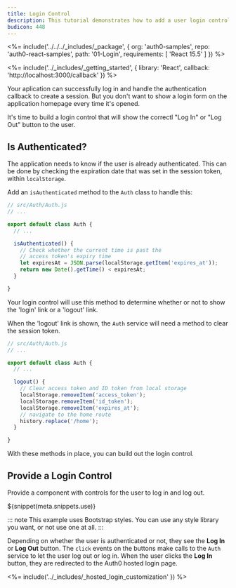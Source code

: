 ```yaml
---
title: Login Control
description: This tutorial demonstrates how to add a user login control to your application with Auth0
budicon: 448
---
```


<%= include('../../../_includes/_package', {
  org: 'auth0-samples',
  repo: 'auth0-react-samples',
  path: '01-Login',
  requirements: [
    'React 15.5'
  ]
}) %>

<%= include('../_includes/_getting_started', { library: 'React', callback: 'http://localhost:3000/callback' }) %>

Your aplication can successfully log in and handle the authentication callback to create a session. But you don't want
to show a login form on the application homepage every time it's opened.

It's time to build a login control that will show the correctl "Log In" or "Log Out" button to the user.

## Is Authenticated?

The application needs to know if the user is already authenticated. This can be done by checking
the expiration date that was set in the session token, within `localStorage`.

Add an `isAuthenticated` method to the `Auth` class to handle this:

```js
// src/Auth/Auth.js
// ...

export default class Auth {
  // ...

  isAuthenticated() {
    // Check whether the current time is past the 
    // access token's expiry time
    let expiresAt = JSON.parse(localStorage.getItem('expires_at'));
    return new Date().getTime() < expiresAt;
  }

}
```

Your login control will use this method to determine whether or not to show the 'login' link
or a 'logout' link.

When the 'logout' link is shown, the `Auth` service will need a method to clear the session
token.

```js
// src/Auth/Auth.js
// ...

export default class Auth {
  // ...

  logout() {
    // Clear access token and ID token from local storage
    localStorage.removeItem('access_token');
    localStorage.removeItem('id_token');
    localStorage.removeItem('expires_at');
    // navigate to the home route
    history.replace('/home');
  }

}
```

With these methods in place, you can build out the login control.

## Provide a Login Control

Provide a component with controls for the user to log in and log out.

${snippet(meta.snippets.use)}

::: note
This example uses Bootstrap styles. You can use any style library you want, or not use one at all.
:::

Depending on whether the user is authenticated or not, they see the **Log In** or **Log Out** button. The `click` events on the buttons make calls to the `Auth` service to let the user log out or log in. When the user clicks the **Log In** button, they are redirected to the Auth0 hosted login page. 

<%= include('../_includes/_hosted_login_customization' }) %>
